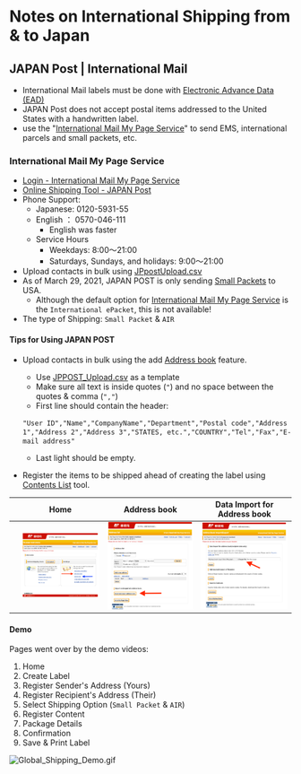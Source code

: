 # Notes on International Shipping from & to Japan

## JAPAN Post | International Mail
  * International Mail labels must be done with [Electronic Advance Data (EAD)](https://www.post.japanpost.jp/int/ead/index_en.html)
  * JAPAN Post does not accept postal items addressed to the United States with a handwritten label.
  * use the "[International Mail My Page Service](https://www.post.japanpost.jp/intmypage/whatsmypage_en.html)" to send EMS, international parcels and small packets, etc.

### International Mail My Page Service
  * [Login - International Mail My Page Service](https://www.int-mypage.post.japanpost.jp/mypage/M010000.do?request_locale=en)
  * [Online Shipping Tool - JAPAN Post](https://www.post.japanpost.jp/intmypage/online_en.html)
  * Phone Support:
    * Japanese: 0120-5931-55
    * English ： 0570-046-111
      * English was faster
    * Service Hours
      * Weekdays: 8:00～21:00
      * Saturdays, Sundays, and holidays: 9:00～21:00
  * Upload contacts in bulk using [JPpostUpload.csv](./content/JPpostUpload.csv)
  * As of March 29, 2021, JAPAN POST is only sending [Small Packets](https://www.post.japanpost.jp/int/service/small_packing_en.html) to USA.
    * Although the default option for [International Mail My Page Service](https://www.int-mypage.post.japanpost.jp/mypage/M010000.do) is the `International ePacket`, this is not available!
  * The type of Shipping: `Small Packet` & `AIR`

#### Tips for Using JAPAN POST
  * Upload contacts in bulk using the add [Address book](https://www.post.japanpost.jp/intmypage/address_en.html) feature.
    * Use [JPPOST_Upload.csv](./content/JPPOST_Upload.csv) as a template
    * Make sure all text is inside quotes (`"`) and no space between the quotes & comma (`","`)
    * First line should contain the header:

    ```csv
    "User ID","Name","CompanyName","Department","Postal code","Address 1","Address 2","Address 3","STATES, etc.","COUNTRY","Tel","Fax","E-mail address"
    ```

    * Last light should be empty.
  * Register the items to be shipped ahead of creating the label using [Contents List](https://www.post.japanpost.jp/intmypage/contents_en.html) tool.

|     | Home | Address book | Data Import for Address book |
| --- | ---- | ------------ | ---------------------------- |
| | ![Global_Shipping_Home](./content/Global_Shipping_Home.png) | ![Global_Shipping_Address1](./content/Global_Shipping_Address1.png) | ![Global_Shipping_Address2](./content/Global_Shipping_Address2.png) |

#### Demo
Pages went over by the demo videos:
  1. Home
  2. Create Label
  3. Register Sender's Address (Yours)
  4. Register Recipient's Address (Their)
  5. Select Shipping Option (`Small Packet` & `AIR`)
  6. Register Content
  7. Package Details
  8. Confirmation
  9. Save & Print Label

  ![Global_Shipping_Demo.gif](./content/Global_Shipping_Demo.gif)
